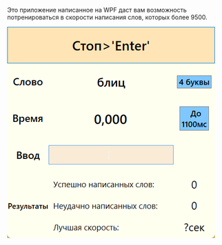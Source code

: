 Это приложение написанное на WPF даст вам возможность потренироваться в скорости написания слов, которых более 9500.

![](https://github.com/SatoriSh/high-speed-input/blob/main/Images/high-speed_input_8yCiToh49Q.png)
